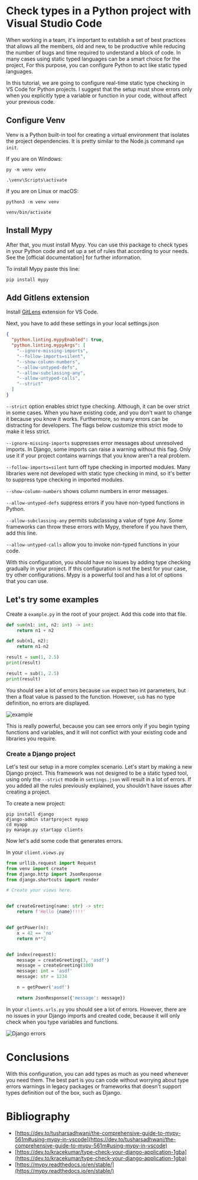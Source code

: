 # Check types in a Python project with Visual Studio Code

When working in a team, it's important to establish a set of best practices that allows all the members, old and new, to be productive while reducing the number of bugs and time required to understand a block of code. In many cases using static typed languages can be a smart choice for the project, For this purpose, you can configure Python to act like static typed languages.

In this tutorial, we are going to configure real-time static type checking in VS Code for Python projects. I suggest that the setup must show errors only when you explicitly type a variable or function in your code, without affect your previous code.

## Configure Venv

Venv is a Python built-in tool for creating a virtual environment that isolates the project dependencies. It is pretty similar to the Node.js command `npm init`.

If you are on Windows:

    py -m venv venv

    .\venv\Scripts\activate

If you are on Linux or macOS:

    python3 -m venv venv

    venv/bin/activate

## Install Mypy

After that, you must install Mypy. You can use this package to check types in your Python code and set up a set of rules that according to your needs. See the [official documentation] for further information.

To install Mypy paste this line:

    pip install mypy

## Add Gitlens extension

Install [GitLens](https://marketplace.visualstudio.com/items?itemName=eamodio.gitlens) extension for VS Code.

Next, you have to add these settings in your local settings.json

```json
{
  "python.linting.mypyEnabled": true,
  "python.linting.mypyArgs": [
    "--ignore-missing-imports",
    "--follow-imports=silent",
    "--show-column-numbers",
    "--allow-untyped-defs",
    "--allow-subclassing-any",
    "--allow-untyped-calls",
    "--strict"
  ]
}
```

`--strict` option enables strict type checking. Although, it can be over strict in some cases. When you have existing code, and you don't want to change it because you know it works. Furthermore, so many errors can be distracting for developers. The flags below customize this strict mode to make it less strict.

`--ignore-missing-imports` suppresses error messages about unresolved imports. In Django, some imports can raise a warning without this flag. Only use it if your project contains warnings that you know aren't a real problem.

`--follow-imports=silent` turn off type checking in imported modules. Many libraries were not developed with static type checking in mind, so it's better to suppress type checking in imported modules.

`--show-column-numbers` shows column numbers in error messages.

`--allow-untyped-defs` suppress errors if you have non-typed functions in Python.

`--allow-subclassing-any` permits subclassing a value of type Any. Some frameworks can throw these errors with Mypy, therefore if you have them, add this line.

`--allow-untyped-calls` allow you to invoke non-typed functions in your code.

With this configuration, you should have no issues by adding type checking gradually in your project. If this configuration is not the best for your case, try other configurations. Mypy is a powerful tool and has a lot of options that you can use.

## Let's try some examples

Create a `example.py` in the root of your project.
Add this code into that file.

```python
def sum(n1: int, n2: int) -> int:
    return n1 + n2

def sub(n1, n2):
    return n1-n2

result = sum(1, 2.5)
print(result)

result = sub(1, 2.5)
print(result)

```

You should see a lot of errors because `sum` expect two int parameters, but then a float value is passed to the function. However, `sub` has no type definition, no errors are displayed.

![example](https://user-images.githubusercontent.com/47344349/158103410-7259f25d-b20c-49a8-9861-b5095e33aaa7.png)


This is really powerful, because you can see errors only if you begin typing functions and variables, and it will not conflict with your existing code and libraries you require.

### Create a Django project

Let's test our setup in a more complex scenario. Let's start by making a new Django project. This framework was not designed to be a static typed tool, using only the `--strict` mode in `settings.json` will result in a lot of errors. If you added all the rules previously explained, you shouldn't have issues after creating a project.

To create a new project:

    pip install django
    django-admin startproject myapp
    cd myapp
    py manage.py startapp clients

Now let's add some code that generates errors.

In your `client.views.py`

```python
from urllib.request import Request
from venv import create
from django.http import JsonResponse
from django.shortcuts import render

# Create your views here.


def createGreeting(name: str) -> str:
    return f'Hello {name}!!!!'


def getPower(n):
    x = 42 == 'no'
    return n**2


def index(request):
    message = createGreeting(3, 'asdf')
    message = createGreeting(100)
    message: int = 'asdf'
    message: str = 1234

    n = getPower('asdf')

    return JsonResponse({'message': message})

```

In your `clients.urls.py` you should see a lot of errors. However, there are no issues in your Django imports and created code, because it will only check when you type variables and functions.

![Django errors](https://user-images.githubusercontent.com/47344349/158103456-dce08f43-18d6-42c3-8d34-a32e7020bfaf.png)


# Conclusions

With this configuration, you can add types as much as you need whenever you need them. The best part is you can code without worrying about type errors warnings in legacy packages or frameworks that doesn't support types definition out of the box, such as Django.

# Bibliography

- [https://dev.to/tusharsadhwani/the-comprehensive-guide-to-mypy-561m#using-mypy-in-vscode](https://dev.to/tusharsadhwani/the-comprehensive-guide-to-mypy-561m#using-mypy-in-vscode)
- [https://dev.to/kracekumar/type-check-your-django-application-1gba](https://dev.to/kracekumar/type-check-your-django-application-1gba)
- [https://mypy.readthedocs.io/en/stable/](https://mypy.readthedocs.io/en/stable/)
